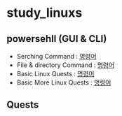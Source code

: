 # study_linuxs
## powersehll (GUI & CLI)
- Serching Command : [명령어](codes/10_powershells.sh)
- File & directory Command : [명령어](codes/20_controll_file_dir_powershells.sh)
- Basic Linux Quests : [명령어](codes/quests/basic_linux_commands.md)
- Basic More Linux Quests : [명령어](codes/quests/basic_more_linux_commands.md)

## Quests
